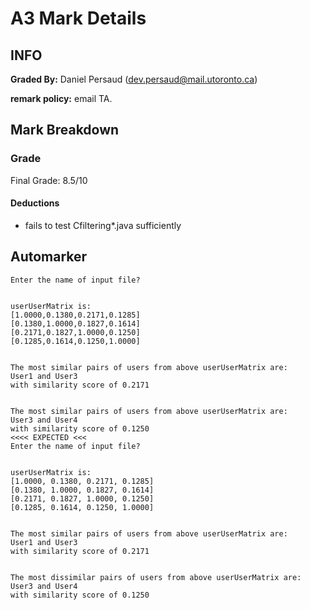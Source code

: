 # A3 Mark Details
## INFO
__Graded By:__ Daniel Persaud (dev.persaud@mail.utoronto.ca)

__remark policy:__ email TA.

## Mark Breakdown
### Grade
Final Grade: 8.5/10

#### Deductions
- fails to test Cfiltering*.java sufficiently

## Automarker
```>>> GOT >>>
Enter the name of input file?


userUserMatrix is:
[1.0000,0.1380,0.2171,0.1285]
[0.1380,1.0000,0.1827,0.1614]
[0.2171,0.1827,1.0000,0.1250]
[0.1285,0.1614,0.1250,1.0000]


The most similar pairs of users from above userUserMatrix are:
User1 and User3
with similarity score of 0.2171


The most similar pairs of users from above userUserMatrix are:
User3 and User4
with similarity score of 0.1250
<<<< EXPECTED <<<
Enter the name of input file?


userUserMatrix is:
[1.0000, 0.1380, 0.2171, 0.1285]
[0.1380, 1.0000, 0.1827, 0.1614]
[0.2171, 0.1827, 1.0000, 0.1250]
[0.1285, 0.1614, 0.1250, 1.0000]


The most similar pairs of users from above userUserMatrix are:
User1 and User3
with similarity score of 0.2171


The most dissimilar pairs of users from above userUserMatrix are:
User3 and User4
with similarity score of 0.1250
```
